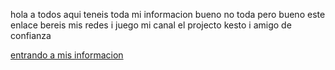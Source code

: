 hola a todos aqui teneis toda mi informacion bueno no toda pero bueno
este enlace bereis mis redes i juego mi canal el projecto kesto i amigo de confianza

[entrando a mis informacion](https://github.com/mariopereiramos/smx2/blob/main/INDEX.md)
